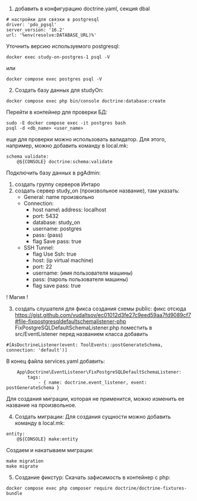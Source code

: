 1. добавить в конфигурацию doctrine.yaml, секция dbal
```
# настройки для связки в postgresql
driver: 'pdo_pgsql'
server_version: '16.2'
url: '%env(resolve:DATABASE_URL)%'
```
Уточнить версию используемого postgresql:
```
docker exec study-on-postgres-1 psql -V
```
или 
```
docker compose exec postgres psql -V
```

2. Создать базу данных для studyOn:
```
docker compose exec php bin/console doctrine:database:create
```
Перейти в контейнер для проверки БД:
```
sudo -E docker compose exec -it postgres bash
psql -d <db_name> <user_name>
```
еще для проверки можно использовать валидатор. Для этого, например, можно добавить команду в local.mk:
```
schema validate:
	@${CONSOLE} doctrine:schema:validate
```
Подключить базу данных в pgAdmin:
1) создать группу серверов Интаро
2) создать сервер study_on (произвольное название), там указать:
    - General: name произвольно
    - Connection: 
        * host name\ address: localhost
        * port: 5432 
        * database: study_on
        * username: postgres
        * pass: (pass)
        * flag Save pass: true
    - SSH Tunnel: 
        * flag Use Ssh: true
        * host: (ip virtual machine)
        * port: 22
        * username: (имя пользователя машины)
        * pass: (пароль пользователя машины)
        * flag save pass: true

! Магия !

3. создать слушателя для фикса создания схемы public:
фикс отсюда
https://gist.github.com/vudaltsov/ec01012d3fe27c9eed59aa7fd9089cf7#file-fixpostgresqldefaultschemalistener-php
FixPostgreSQLDefaultSchemaListener.php поместить в src/EventListener
перед названием класса добавить 
```
#[AsDoctrineListener(event: ToolEvents::postGenerateSchema, connection: 'default')]
```
В конец файла services.yaml добавить:
```
    App\Doctrine\EventListener\FixPostgreSQLDefaultSchemaListener:
        tags:
            - { name: doctrine.event_listener, event: postGenerateSchema }
```
Для создания миграции, которая не применится, можно изменить ее название на произвольное.

4. Создать миграции:
Для создания сущности можно добавить команду в local.mk:
```
entity:
	@${CONSOLE} make:entity
```
Создаем и накатываем миграции:
```
make migration
make migrate
```

5. Создание фикстур:
Скачать зафисимость в контейнер с php:
```
docker compose exec php composer require doctrine/doctrine-fixtures-bundle
```